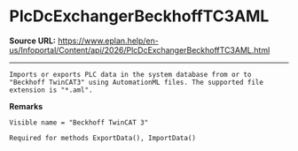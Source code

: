 # PlcDcExchangerBeckhoffTC3AML

**Source URL:** https://www.eplan.help/en-us/Infoportal/Content/api/2026/PlcDcExchangerBeckhoffTC3AML.html

---

```
Imports or exports PLC data in the system database from or to "Beckhoff TwinCAT3" using AutomationML files. The supported file extension is "*.aml".
```

  

**Remarks**

```
Visible name = "Beckhoff TwinCAT 3"
```

```
Required for methods ExportData(), ImportData()
```